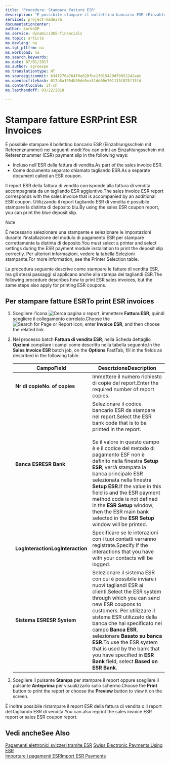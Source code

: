 ```yaml
---
title: 'Procedura: Stampare fatture ESR'
description: "È possibile stampare il bollettino bancario ESR (Einzahlungsschein mit Referenznummer) in diversi modi."
services: project-madeira
documentationcenter: 
author: SorenGP
ms.service: dynamics365-financials
ms.topic: article
ms.devlang: na
ms.tgt_pltfrm: na
ms.workload: na
ms.search.keywords: 
ms.date: 07/01/2017
ms.author: sgroespe
ms.translationtype: HT
ms.sourcegitcommit: b34f276a764f0e828fbc1f015429df9852242a4c
ms.openlocfilehash: 017a5a1954b56de5ea51dd00e701115f825f13fd
ms.contentlocale: it-ch
ms.lasthandoff: 03/22/2018

---
```

# <a name="print-esr-invoices"></a><span data-ttu-id="4dca2-103">Stampare fatture ESR</span><span class="sxs-lookup"><span data-stu-id="4dca2-103">Print ESR Invoices</span></span>
<span data-ttu-id="4dca2-104">È possibile stampare il bollettino bancario ESR (Einzahlungsschein mit Referenznummer) nei seguenti modi:</span><span class="sxs-lookup"><span data-stu-id="4dca2-104">You can print an Einzahlungsschein mit Referenznummer (ESR) payment slip in the following ways:</span></span>  

- <span data-ttu-id="4dca2-105">Incluso nell'ESR della fattura di vendita.</span><span class="sxs-lookup"><span data-stu-id="4dca2-105">As part of the sales invoice ESR.</span></span>  
- <span data-ttu-id="4dca2-106">Come documento separato chiamato tagliando ESR.</span><span class="sxs-lookup"><span data-stu-id="4dca2-106">As a separate document called an ESR coupon.</span></span>  

<span data-ttu-id="4dca2-107">Il report ESR della fattura di vendita corrisponde alla fattura di vendita accompagnata da un tagliando ESR aggiuntivo.</span><span class="sxs-lookup"><span data-stu-id="4dca2-107">The sales invoice ESR report corresponds with the sales invoice that is accompanied by an additional ESR coupon.</span></span> <span data-ttu-id="4dca2-108">Utilizzando il report tagliando ESR di vendita è possibile stampare la distinta di deposito blu.</span><span class="sxs-lookup"><span data-stu-id="4dca2-108">By using the sales ESR coupon report, you can print the blue deposit slip.</span></span>  

> [!NOTE]  
>  <span data-ttu-id="4dca2-109">È necessario selezionare una stampante e selezionare le impostazioni durante l'installazione del modulo di pagamento ESR per stampare correttamente la distinta di deposito.</span><span class="sxs-lookup"><span data-stu-id="4dca2-109">You must select a printer and select settings during the ESR payment module installation to print the deposit slip correctly.</span></span> <span data-ttu-id="4dca2-110">Per ulteriori informazioni, vedere la tabella Selezioni stampante.</span><span class="sxs-lookup"><span data-stu-id="4dca2-110">For more information, see the Printer Selection table.</span></span>  

<span data-ttu-id="4dca2-111">La procedura seguente descrive come stampare le fatture di vendita ESR, ma gli stessi passaggi si applicano anche alla stampa dei tagliandi ESR.</span><span class="sxs-lookup"><span data-stu-id="4dca2-111">The following procedure describes how to print ESR sales invoices, but the same steps also apply for printing ESR coupons.</span></span>  

## <a name="to-print-esr-invoices"></a><span data-ttu-id="4dca2-112">Per stampare fatture ESR</span><span class="sxs-lookup"><span data-stu-id="4dca2-112">To print ESR invoices</span></span>  

1.  <span data-ttu-id="4dca2-113">Scegliere l'icona ![Cerca pagina o report](../../media/ui-search/search_small.png "icona Cerca pagina o report"), immettere **Fattura ESR**, quindi scegliere il collegamento correlato.</span><span class="sxs-lookup"><span data-stu-id="4dca2-113">Choose the ![Search for Page or Report](../../media/ui-search/search_small.png "Search for Page or Report icon") icon, enter **Invoice ESR**, and then choose the related link.</span></span>  
2.  <span data-ttu-id="4dca2-114">Nel processo batch **Fattura di vendita ESR**, nella Scheda dettaglio **Opzioni** compilare i campi come descritto nella tabella seguente.</span><span class="sxs-lookup"><span data-stu-id="4dca2-114">In the **Sales Invoice ESR** batch job, on the **Options** FastTab, fill in the fields as described in the following table.</span></span>  

    |<span data-ttu-id="4dca2-115">Campo</span><span class="sxs-lookup"><span data-stu-id="4dca2-115">Field</span></span>|<span data-ttu-id="4dca2-116">Descrizione</span><span class="sxs-lookup"><span data-stu-id="4dca2-116">Description</span></span>|  
    |---------------------------------|---------------------------------------|  
    |<span data-ttu-id="4dca2-117">**Nr di copie**</span><span class="sxs-lookup"><span data-stu-id="4dca2-117">**No. of copies**</span></span>|<span data-ttu-id="4dca2-118">Immettere il numero richiesto di copie del report.</span><span class="sxs-lookup"><span data-stu-id="4dca2-118">Enter the required number of report copies.</span></span>|  
    |<span data-ttu-id="4dca2-119">**Banca ESR**</span><span class="sxs-lookup"><span data-stu-id="4dca2-119">**ESR Bank**</span></span>|<span data-ttu-id="4dca2-120">Selezionare il codice bancario ESR da stampare nel report.</span><span class="sxs-lookup"><span data-stu-id="4dca2-120">Select the ESR bank code that is to be printed in the report.</span></span><br /><br /> <span data-ttu-id="4dca2-121">Se il valore in questo campo è <Blank> e il codice del metodo di pagamento ESF non è definito nella finestra **Setup ESR**, verrà stampata la banca principale ESR selezionata nella finestra **Setup ESR**.</span><span class="sxs-lookup"><span data-stu-id="4dca2-121">If the value in this field is <Blank> and the ESR payment method code is not defined in the **ESR Setup** window, then the ESR main bank selected in the **ESR Setup** window will be printed.</span></span>|  
    |<span data-ttu-id="4dca2-122">**LogInteraction**</span><span class="sxs-lookup"><span data-stu-id="4dca2-122">**LogInteraction**</span></span>|<span data-ttu-id="4dca2-123">Specificare se le interazioni con i tuoi contatti verranno registrate.</span><span class="sxs-lookup"><span data-stu-id="4dca2-123">Specify if the interactions that you have with your contacts will be logged.</span></span>|  
    |<span data-ttu-id="4dca2-124">**Sistema ESR**</span><span class="sxs-lookup"><span data-stu-id="4dca2-124">**ESR System**</span></span>|<span data-ttu-id="4dca2-125">Selezionare il sistema ESR con cui è possibile inviare i nuovi tagliandi ESR ai clienti.</span><span class="sxs-lookup"><span data-stu-id="4dca2-125">Select the ESR system through which you can send new ESR coupons to customers.</span></span> <span data-ttu-id="4dca2-126">Per utilizzare il sistema ESR utilizzato dalla banca che hai specificato nel campo **Banca ESR**, selezionare **Basato su banca ESR**.</span><span class="sxs-lookup"><span data-stu-id="4dca2-126">To use the ESR system that is used by the bank that you have specified in **ESR Bank** field, select **Based on ESR Bank**.</span></span>|  

3.  <span data-ttu-id="4dca2-127">Scegliere il pulsante **Stampa** per stampare il report oppure scegliere il pulsante **Anteprima** per visualizzarlo sullo schermo.</span><span class="sxs-lookup"><span data-stu-id="4dca2-127">Choose the **Print** button to print the report or choose the **Preview** button to view it on the screen.</span></span>  

<span data-ttu-id="4dca2-128">È inoltre possibile ristampare il report ESR della fattura di vendita o il report del tagliando ESR di vendita.</span><span class="sxs-lookup"><span data-stu-id="4dca2-128">You can also reprint the sales invoice ESR report or sales ESR coupon report.</span></span>  

## <a name="see-also"></a><span data-ttu-id="4dca2-129">Vedi anche</span><span class="sxs-lookup"><span data-stu-id="4dca2-129">See Also</span></span>  
 <span data-ttu-id="4dca2-130">[Pagamenti elettronici svizzeri tramite ESR](swiss-electronic-payments-using-esr.md) </span><span class="sxs-lookup"><span data-stu-id="4dca2-130">[Swiss Electronic Payments Using ESR](swiss-electronic-payments-using-esr.md) </span></span>  
 [<span data-ttu-id="4dca2-131">Importare i pagamenti ESR</span><span class="sxs-lookup"><span data-stu-id="4dca2-131">Import ESR Payments</span></span>](how-to-import-esr-payments.md)

